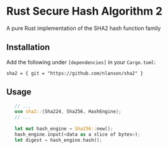 # Rust Secure Hash Algorithm 2
A pure Rust implementation of the SHA2 hash function family

## Installation
Add the following under `[dependencies]` in your `Cargo.toml`:
```
sha2 = { git = "https://github.com/nlanson/sha2" }
```

## Usage
```rust
   // ...
   use sha2::{Sha224, Sha256, HashEngine};
   // ...
   
   let mut hash_engine = Sha256::new();
   hash_engine.input(<data as a slice of bytes>);
   let digest = hash_engine.hash();
```



